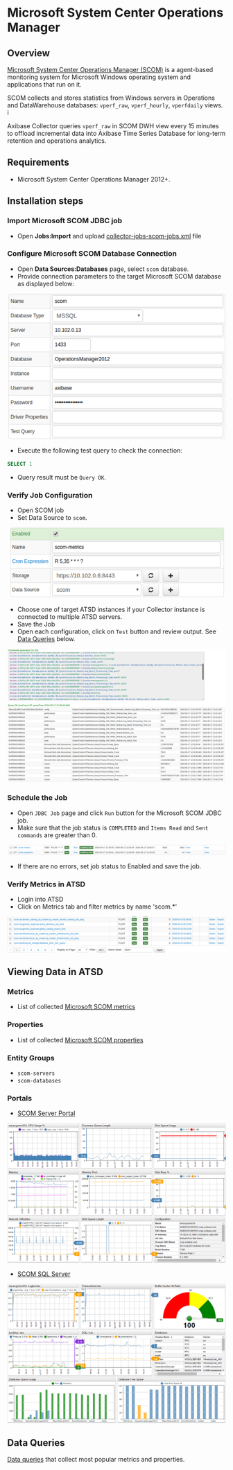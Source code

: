 # Microsoft System Center Operations Manager

## Overview

[Microsoft System Center Operations Manager
(SCOM)](http://www.microsoft.com/en-us/server-cloud/products/system-center-2012-r2/ "Microsoft SCOM")
is a agent-based monitoring system for Microsoft Windows operating system and applications that run on it.

SCOM collects and stores statistics from Windows servers in Operations and DataWarehouse  databases: `vperf_raw`, `vperf_hourly`, `vperfdaily` views. i

Axibase Collector queries `vperf_raw` in SCOM DWH view every 15 minutes to offload incremental data into Axibase Time Series Database for long-term retention and operations analytics.

## Requirements

- Microsoft System Center Operations Manager 2012+.

## Installation steps

### Import Microsoft SCOM JDBC job

* Open **Jobs:Import** and upload [collector-jobs-scom-jobs.xml](collector-jobs-scom-jobs.xml) file

### Configure Microsoft SCOM Database Connection

* Open **Data Sources:Databases** page, select `scom` database.
* Provide connection parameters to the target Microsoft SCOM database as displayed below:

![](images/scom-datasource.png)

* Execute the following test query to check the connection:

```SQL
SELECT 1
```

* Query result must be `Query OK`.


### Verify Job Configuration

* Open SCOM job
* Set Data Source to `scom`.

![](images/scom-job.png)

* Choose one of target ATSD instances if your Collector instance is connected to multiple ATSD servers.
* Save the Job
* Open each configuration, click on `Test` button and review output. See [Data Queries](#data-queries) below.

![](images/test_result.png)

### Schedule the Job

* Open `JDBC Job` page and click `Run` button for the Microsoft SCOM JDBC job.
* Make sure that the job status is `COMPLETED` and `Items Read` and `Sent commands` are greater than 0.

![](images/test_run.png)

* If there are no errors, set job status to Enabled and save the job.

### Verify Metrics in ATSD

* Login into ATSD
* Click on Metrics tab and filter metrics by name 'scom.*'

![](images/atsd_metrics.png)

## Viewing Data in ATSD

### Metrics

* List of collected [Microsoft SCOM metrics](metric-list.md)

### Properties

* List of collected [Microsoft SCOM properties](properties-list.md)

### Entity Groups

-   `scom-servers`
-   `scom-databases`

### Portals

* [SCOM Server Portal](http://axibase.com/chartlab/693b4f8d)

![](images/scom_server_portal.png)

* [SCOM SQL Server](http://axibase.com/chartlab/693b4f8d/2/)

![](images/scom_sql_server_portal.png)


## Data Queries
[Data queries](data-queries.md) that collect most popular metrics and properties.
